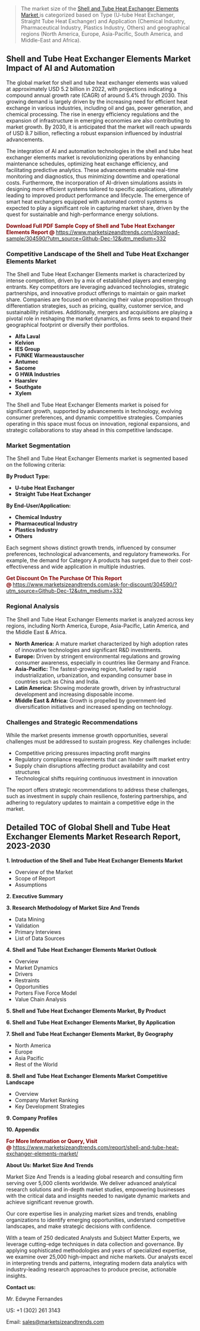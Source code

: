 <blockquote><p>The market size of the <a href="https://www.marketsizeandtrends.com/download-sample/304590/?utm_source=Github-Dec-12&amp;utm_medium=332" target="_blank">Shell and Tube Heat Exchanger Elements Market </a>is categorized based on Type (U-tube Heat Exchanger, Straight Tube Heat Exchanger) and Application (Chemical Industry, Pharmaceutical Industry, Plastics Industry, Others) and geographical regions (North America, Europe, Asia-Pacific, South America, and Middle-East and Africa).</p></blockquote><p><h2>Shell and Tube Heat Exchanger Elements Market Impact of AI and Automation</h2><p>The global market for shell and tube heat exchanger elements was valued at approximately USD 5.2 billion in 2022, with projections indicating a compound annual growth rate (CAGR) of around 5.4% through 2030. This growing demand is largely driven by the increasing need for efficient heat exchange in various industries, including oil and gas, power generation, and chemical processing. The rise in energy efficiency regulations and the expansion of infrastructure in emerging economies are also contributing to market growth. By 2030, it is anticipated that the market will reach upwards of USD 8.7 billion, reflecting a robust expansion influenced by industrial advancements.</p><p>The integration of AI and automation technologies in the shell and tube heat exchanger elements market is revolutionizing operations by enhancing maintenance schedules, optimizing heat exchange efficiency, and facilitating predictive analytics. These advancements enable real-time monitoring and diagnostics, thus minimizing downtime and operational costs. Furthermore, the incorporation of AI-driven simulations assists in designing more efficient systems tailored to specific applications, ultimately leading to improved product performance and lifecycle. The emergence of smart heat exchangers equipped with automated control systems is expected to play a significant role in capturing market share, driven by the quest for sustainable and high-performance energy solutions.</p></p><p><strong><span style="color: #800000;">Download Full PDF Sample Copy of Shell and Tube Heat Exchanger Elements Report @</span>&nbsp;</strong><a href="https://www.marketsizeandtrends.com/download-sample/304590/?utm_source=Github-Dec-12&amp;utm_medium=332">https://www.marketsizeandtrends.com/download-sample/304590/?utm_source=Github-Dec-12&amp;utm_medium=332</a></p><h3>Competitive Landscape of the Shell and Tube Heat Exchanger Elements Market</h3><p>The Shell and Tube Heat Exchanger Elements market is characterized by intense competition, driven by a mix of established players and emerging entrants. Key competitors are leveraging advanced technologies, strategic partnerships, and innovative product offerings to maintain or gain market share. Companies are focused on enhancing their value proposition through differentiation strategies, such as pricing, quality, customer service, and sustainability initiatives. Additionally, mergers and acquisitions are playing a pivotal role in reshaping the market dynamics, as firms seek to expand their geographical footprint or diversify their portfolios.</p><p><strong><p><ul><li>Alfa Laval </li><li> Kelvion </li><li> IES Group </li><li> FUNKE Warmeaustauscher </li><li> Antumec </li><li> Sacome </li><li> G HWA Industries </li><li> Haarslev </li><li> Southgate </li><li> Xylem</p></li></ul></p></strong></p><p>The Shell and Tube Heat Exchanger Elements market is poised for significant growth, supported by advancements in technology, evolving consumer preferences, and dynamic competitive strategies. Companies operating in this space must focus on innovation, regional expansions, and strategic collaborations to stay ahead in this competitive landscape.</p><h3>Market Segmentation</h3><p>The Shell and Tube Heat Exchanger Elements market is segmented based on the following criteria:</p><p><strong>By Product Type:</strong></p><p><strong><p><ul><li>U-tube Heat Exchanger </li><li> Straight Tube Heat Exchanger</p></li></ul></p></strong></p><p><strong>By End-User/Application:</strong></p><p><strong><p><ul><li>Chemical Industry </li><li> Pharmaceutical Industry </li><li> Plastics Industry </li><li> Others</p></li></ul></p></strong></p><p>Each segment shows distinct growth trends, influenced by consumer preferences, technological advancements, and regulatory frameworks. For example, the demand for Category A products has surged due to their cost-effectiveness and wide application in multiple industries.</p><p><strong><span style="color: #800000;">Get Discount On The Purchase Of This Report @&nbsp;</span></strong><a href="https://www.marketsizeandtrends.com/ask-for-discount/304590/?utm_source=Github-Dec-12&amp;utm_medium=332">https://www.marketsizeandtrends.com/ask-for-discount/304590/?utm_source=Github-Dec-12&amp;utm_medium=332</a></p><h3>Regional Analysis</h3><p>The Shell and Tube Heat Exchanger Elements market is analyzed across key regions, including North America, Europe, Asia-Pacific, Latin America, and the Middle East &amp; Africa.</p><ul><li><strong>North America:</strong> A mature market characterized by high adoption rates of innovative technologies and significant R&amp;D investments.</li><li><strong>Europe:</strong> Driven by stringent environmental regulations and growing consumer awareness, especially in countries like Germany and France.</li><li><strong>Asia-Pacific:</strong> The fastest-growing region, fueled by rapid industrialization, urbanization, and expanding consumer base in countries such as China and India.</li><li><strong>Latin America:</strong> Showing moderate growth, driven by infrastructural development and increasing disposable income.</li><li><strong>Middle East &amp; Africa:</strong> Growth is propelled by government-led diversification initiatives and increased spending on technology.</li></ul><h3>Challenges and Strategic Recommendations</h3><p>While the market presents immense growth opportunities, several challenges must be addressed to sustain progress. Key challenges include:</p><ul><li>Competitive pricing pressures impacting profit margins</li><li>Regulatory compliance requirements that can hinder swift market entry</li><li>Supply chain disruptions affecting product availability and cost structures</li><li>Technological shifts requiring continuous investment in innovation</li></ul><p>The report offers strategic recommendations to address these challenges, such as investment in supply chain resilience, fostering partnerships, and adhering to regulatory updates to maintain a competitive edge in the market.</p><h2>Detailed TOC of Global Shell and Tube Heat Exchanger Elements Market Research Report, 2023-2030</h2><p><strong>1. Introduction of the Shell and Tube Heat Exchanger Elements Market</strong></p><ul><li>Overview of the Market</li><li>Scope of Report</li><li>Assumptions&nbsp;</li></ul><p><strong>2. Executive Summary</strong></p><p><strong>3. Research Methodology of <strong>Market Size And Trends</strong></strong></p><ul><li>Data Mining</li><li>Validation</li><li>Primary Interviews</li><li>List of Data Sources&nbsp;</li></ul><p><strong>4. Shell and Tube Heat Exchanger Elements Market Outlook</strong></p><ul><li>Overview</li><li>Market Dynamics</li><li>Drivers</li><li>Restraints</li><li>Opportunities</li><li>Porters Five Force Model</li><li>Value Chain Analysis&nbsp;</li></ul><p><strong>5. Shell and Tube Heat Exchanger Elements Market, By Product</strong></p><p><strong>6. Shell and Tube Heat Exchanger Elements Market, By Application</strong></p><p><strong>7. Shell and Tube Heat Exchanger Elements Market, By Geography</strong></p><ul><li>North America</li><li>Europe</li><li>Asia Pacific</li><li>Rest of the World&nbsp;</li></ul><p><strong>8. Shell and Tube Heat Exchanger Elements Market Competitive Landscape</strong></p><ul><li>Overview</li><li>Company Market Ranking</li><li>Key Development Strategies&nbsp;</li></ul><p><strong>9. Company Profiles</strong></p><p><strong>10. Appendix</strong></p><p><strong><span style="color: #800000;">For More Information or Query, Visit @&nbsp;</span></strong><a href="https://www.marketsizeandtrends.com/report/shell-and-tube-heat-exchanger-elements-market/">https://www.marketsizeandtrends.com/report/shell-and-tube-heat-exchanger-elements-market/</a></p><p></p><p><strong>About Us:&nbsp;Market Size And Trends</strong></p><p>Market Size And Trends&nbsp;is a leading global research and consulting firm serving over 5,000 clients worldwide. We deliver advanced analytical research solutions and in-depth market studies, empowering businesses with the critical data and insights needed to navigate dynamic markets and achieve significant revenue growth.</p><p>Our core expertise lies in analyzing market sizes and trends, enabling organizations to identify emerging opportunities, understand competitive landscapes, and make strategic decisions with confidence.</p><p>With a team of 250 dedicated Analysts and Subject Matter Experts, we leverage cutting-edge techniques in data collection and governance. By applying sophisticated methodologies and years of specialized expertise, we examine over 25,000 high-impact and niche markets. Our analysts excel in interpreting trends and patterns, integrating modern data analytics with industry-leading research approaches to produce precise, actionable insights.</p><p><strong>Contact us:</strong></p><p>Mr. Edwyne Fernandes</p><p>US: +1 (302) 261 3143</p><p>Email: <a href="mailto:sales@marketsizeandtrends.com">sales@marketsizeandtrends.com</a>&nbsp;</p>
